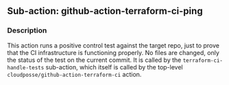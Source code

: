 ## Sub-action: github-action-terraform-ci-ping

### Description

This action runs a positive control test against the target repo, just to prove that the CI infrastructure is functioning properly. No files are changed, only the status of the test on the current commit. It is called by the `terraform-ci-handle-tests` sub-action, which itself is called by the top-level `cloudposse/github-action-terraform-ci` action.

